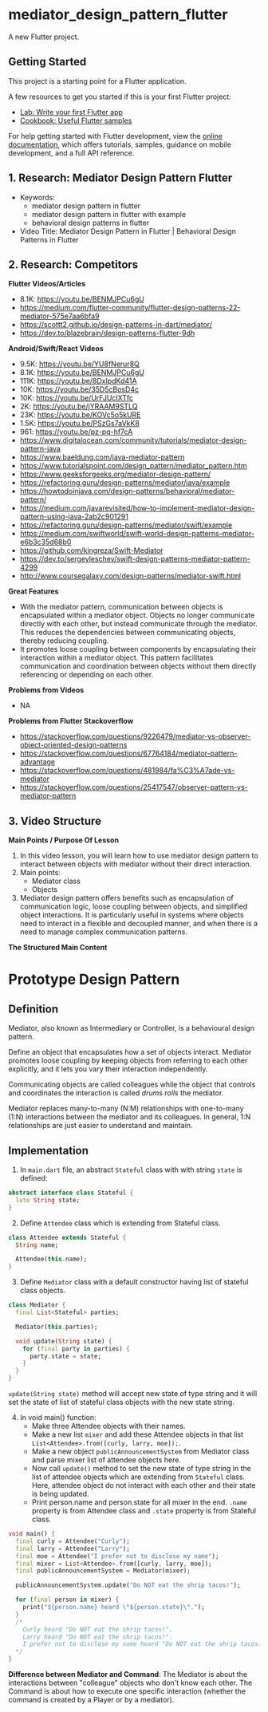 # mediator_design_pattern_flutter

A new Flutter project.

## Getting Started

This project is a starting point for a Flutter application.

A few resources to get you started if this is your first Flutter project:

- [Lab: Write your first Flutter app](https://docs.flutter.dev/get-started/codelab)
- [Cookbook: Useful Flutter samples](https://docs.flutter.dev/cookbook)

For help getting started with Flutter development, view the
[online documentation](https://docs.flutter.dev/), which offers tutorials,
samples, guidance on mobile development, and a full API reference.

## 1. Research: Mediator Design Pattern Flutter

- Keywords:
    - mediator design pattern in flutter
    - mediator design pattern in flutter with example
    - behavioral design patterns in flutter
- Video Title: Mediator Design Pattern in Flutter | Behavioral Design Patterns in Flutter

## 2. Research: Competitors

**Flutter Videos/Articles**

- 8.1K: https://youtu.be/BENMJPCu6gU
- https://medium.com/flutter-community/flutter-design-patterns-22-mediator-575e7aa6bfa9
- https://scottt2.github.io/design-patterns-in-dart/mediator/
- https://dev.to/blazebrain/design-patterns-flutter-9dh

**Android/Swift/React Videos**

- 9.5K: https://youtu.be/YU8fNerur8Q
- 8.1K: https://youtu.be/BENMJPCu6gU
- 111K: https://youtu.be/8DxIpdKd41A
- 10K: https://youtu.be/35D5cBosD4c
- 10K: https://youtu.be/UrFJUcIXTfc
- 2K: https://youtu.be/jYRAAM9STLQ
- 23K: https://youtu.be/KOVc5o5kURE
- 1.5K: https://youtu.be/PSzGs7aVkK8
- 961: https://youtu.be/pz-pq-hf7cA
- https://www.digitalocean.com/community/tutorials/mediator-design-pattern-java
- https://www.baeldung.com/java-mediator-pattern
- https://www.tutorialspoint.com/design_pattern/mediator_pattern.htm
- https://www.geeksforgeeks.org/mediator-design-pattern/
- https://refactoring.guru/design-patterns/mediator/java/example
- https://howtodoinjava.com/design-patterns/behavioral/mediator-pattern/
- https://medium.com/javarevisited/how-to-implement-mediator-design-pattern-using-java-2ab2c901291
- https://refactoring.guru/design-patterns/mediator/swift/example
- https://medium.com/swiftworld/swift-world-design-patterns-mediator-e6b3c35d68b0
- https://github.com/kingreza/Swift-Mediator
- https://dev.to/sergeyleschev/swift-design-patterns-mediator-pattern-4299
- http://www.coursegalaxy.com/design-patterns/mediator-swift.html

**Great Features**

- With the mediator pattern, communication between objects is encapsulated within a mediator
  object. Objects no longer communicate directly with each other, but instead communicate through
  the mediator. This reduces the dependencies between communicating objects, thereby reducing
  coupling.
- It promotes loose coupling between components by encapsulating their interaction within a mediator
  object. This pattern facilitates communication and coordination between objects without them
  directly referencing or depending on each other.

**Problems from Videos**

- NA

**Problems from Flutter Stackoverflow**

- https://stackoverflow.com/questions/9226479/mediator-vs-observer-object-oriented-design-patterns
- https://stackoverflow.com/questions/67764184/mediator-pattern-advantage
- https://stackoverflow.com/questions/481984/fa%C3%A7ade-vs-mediator
- https://stackoverflow.com/questions/25417547/observer-pattern-vs-mediator-pattern

## 3. Video Structure

**Main Points / Purpose Of Lesson**

1. In this video lesson, you will learn how to use mediator design pattern to interact between
   objects with mediator without their direct interaction.
2. Main points:
    - Mediator class
    - Objects
3. Mediator design pattern offers benefits such as encapsulation of communication logic, loose
   coupling between objects, and simplified object interactions. It is particularly useful in
   systems where objects need to interact in a flexible and decoupled manner, and when there is a
   need to manage complex communication patterns.

**The Structured Main Content**

# Prototype Design Pattern

## Definition

Mediator, also known as Intermediary or Controller, is a behavioural design pattern.

Define an object that encapsulates how a set of objects interact. Mediator promotes loose coupling
by keeping objects from referring to each other explicitly, and it lets you vary their interaction
independently.

Communicating objects are called colleagues while the object that controls and coordinates the
interaction is called *drums rolls* the mediator.

Mediator replaces many-to-many (N:M) relationships with one-to-many (1:N) interactions between the
mediator and its colleagues. In general, 1:N relationships are just easier to understand and
maintain.

## Implementation

1. In `main.dart` file, an abstract `Stateful` class with with string `state` is defined:

```dart
abstract interface class Stateful {
  late String state;
}
```

2. Define `Attendee` class which is extending from Stateful class.

```dart
class Attendee extends Stateful {
  String name;

  Attendee(this.name);
}
```

3. Define `Mediator` class with a default constructor having list of stateful class objects.

```dart
class Mediator {
  final List<Stateful> parties;

  Mediator(this.parties);

  void update(String state) {
    for (final party in parties) {
      party.state = state;
    }
  }
}
```

`update(String state)` method will accept new state of type string and it will set the state of list
of stateful class objects with the new state string.

4. In void main() function:
    - Make three Attendee objects with their names.
    - Make a new list `mixer` and add these Attendee objects in that
      list `List<Attendee>.from([curly, larry, moe]);`.
    - Make a new object `publicAnnouncementSystem` from Mediator class and parse mixer list of
      attendee objects here.
    - Now call `update()` method to set the new state of type string in the list of attendee objects
      which are extending from `Stateful` class. Here, attendee object do not interact with each
      other and their state is being updated.
    - Print person.name and person.state for all mixer in the end. `.name` property is from Attendee
      class and `.state` property is from Stateful class.

```dart
void main() {
  final curly = Attendee("Curly");
  final larry = Attendee("Larry");
  final moe = Attendee("I prefer not to disclose my name");
  final mixer = List<Attendee>.from([curly, larry, moe]);
  final publicAnnouncementSystem = Mediator(mixer);

  publicAnnouncementSystem.update("Do NOT eat the shrip tacos!");

  for (final person in mixer) {
    print("${person.name} heard \"${person.state}\".");
  }
  /*
    Curly heard "Do NOT eat the shrip tacos!".
    Larry heard "Do NOT eat the shrip tacos!".
    I prefer not to disclose my name heard "Do NOT eat the shrip tacos!".
  */
}
```

**Difference between Mediator and Command**:
The Mediator is about the interactions between "colleague" objects who don't know each other. The
Command is about how to execute one specific interaction (whether the command is created by a Player
or by a mediator).
